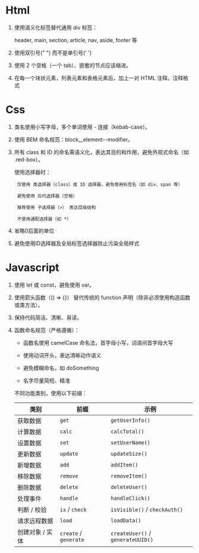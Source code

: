 # Html

1. 使用语义化标签替代通用 div 标签：
    
    header, main, section, article, nav, aside, footer 等

2. 使⽤双引号(" ") ⽽不是单引号(' ')

3. 使⽤ 2 个空格（⼀个 tab）、嵌套的节点应该缩进。

4. 在每⼀个块状元素，列表元素和表格元素后，加上⼀对 HTML 注释。注释格式

# Css

1. 类名使用小写字母，多个单词使用 - 连接（kebab-case）。

2. 使用 BEM 命名规范：block__element--modifier。

3. 所有 class 和 ID 的命名需语义化，表达其目的和作用，避免外观式命名（如 .red-box）。

    使用选择器时：

        仅使用 类选择器（class）或 ID 选择器，避免使用标签名（如 div、span 等）

        避免使用 后代选择器（空格）

        推荐使用 子选择器（>） 表达层级结构

        不使用通配选择器（如 *）

4. 省略0后⾯的单位

5. 避免使⽤ID选择器及全局标签选择器防⽌污染全局样式

# Javascript

1. 使用 let 或 const，避免使用 var。

2. 使用箭头函数（() => {}） 替代传统的 function 声明（除非必须使用构造函数或类方法）。

3. 保持代码简洁、清晰、易读。

4. 函数命名规范（严格遵循）：

    - 函数名使用 camelCase 命名法，首字母小写，词语间首字母大写

    - 使用动词开头，表达清晰动作语义

    - 避免模糊命名，如 doSomething

    - 名字尽量简短、精准

    不同功能类别，使用以下前缀：

    | 类别        | 前缀                    | 示例                                |
    | --------- | --------------------- | --------------------------------- |
    | 获取数据      | `get`                 | `getUserInfo()`                   |
    | 计算数据      | `calc`                | `calcTotal()`                     |
    | 设置数据      | `set`                 | `setUserName()`                   |
    | 更新数据      | `update`              | `updateSize()`                    |
    | 新增数据      | `add`                 | `addItem()`                       |
    | 移除数据      | `remove`              | `removeItem()`                    |
    | 删除数据      | `delete`              | `deleteUser()`                    |
    | 处理事件      | `handle`              | `handleClick()`                   |
    | 判断 / 校验   | `is` / `check`        | `isVisible()` / `checkAuth()`     |
    | 请求远程数据    | `load`                | `loadData()`                      |
    | 创建对象 / 实体 | `create` / `generate` | `createUser()` / `generateUUID()` |
